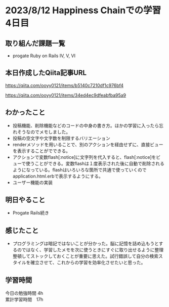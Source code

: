 # 2023/8/12 Happiness Chainでの学習4日目

## 取り組んだ課題一覧
- progate Ruby on Rails  IV, V, VI

## 本日作成したQiita記事URL
https://qiita.com/ooyy0121/items/b5140c7210df1c976bf4

https://qiita.com/ooyy0121/items/34ed4ec9dfeabfba95a9

## わかったこと
- 投稿機能、削除機能などのコードの中身の書き方。ほかの学習に入ったら忘れそうなのでメモしました。
- 投稿の空文字や文字数を制限するバリエーション
- renderメソッドを用いることで、別のアクションを経由せずに、直接ビューを表示することがでできる。
- アクションで変数flash[:notice]に文字列を代入すると、flash[:notice]をビューで使うことができる。変数flashは１度表示された後に自動で削除されるようになっている。flashはいろいろな箇所で共通で使っていくのでapplication.html.erbで表示するようにする。
- ユーザー機能の実装

## 明日やること
- Progate Rails続き

## 感じたこと
- プログラミングは暗記ではないことが分かった。脳に記憶を詰め込もうとするのではなく、学習したメモを次に使うときにすぐに取り出せるように整理整頓してストックしておくことが重要に思えた。試行錯誤して自分の検索スタイルを確立させて、これからの学習を効率化させたいと思った。
## 学習時間
今日の勉強時間 4h <br>
累計学習時間　17h

